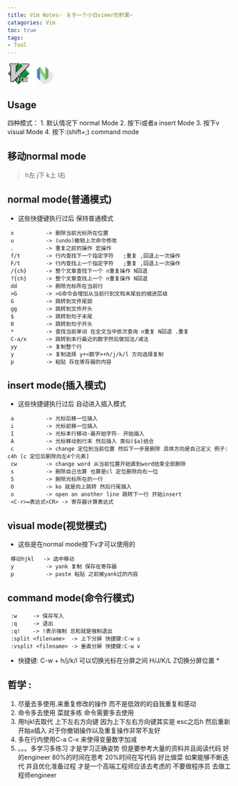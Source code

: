```yaml
---
title: Vim Notes✨ 关于一个小白vimer的积累~
catagories: Vim
toc: true
tags:
- Tool
---
```

<img src="../images/vim-original.svg" width="50" height="50"/>
<img src="../images/apps-neovim.svg" width="50" height="50"/> 

## Usage
 四种模式：
    1. 默认情况下  normal Mode
    2. 按下i或者a  insert Mode
    3. 按下v       visual Mode
    4. 按下:(shift+;) command mode
## 移动normal mode
> h左   j下   k上   l右

## normal mode(普通模式)
- 这些快捷键执行过后 保持普通模式
```
 x          -> 删除当前光标所在位置
 u          -> (undo)撤销上次命令修改
 .          -> 重复之前的操作 宏操作 
 f/t        -> 行内查找下一个指定字符   ;重复 ,回退上一次操作
 F/t        -> 行内查找上一个指定字符   ;重复 ,回退上一次操作
 /{ch}      -> 整个文章查找下一个 n重复操作 N回退
 ?{ch}      -> 整个文章查找上一个 n重复操作 N回退
 dd         -> 删除光标所在当前行
 >G         -> >G命令会增加从当前行到文档末尾处的缩进层级
 G          -> 跳转到文件尾部
 gg         -> 跳转到文件开头
 $          -> 跳转到句子末尾
 0          -> 跳转到句子开头
 *          -> 查找当前单词 在全文当中依次查询 n重复 N回退 .重复
 C-a/x      -> 跳转到本行最近的数字然后做加法/减法
 yy         -> 复制整个行
 y          -> 复制选择 y+<数字>+h/j/k/l 方向选择复制
 p          -> 粘贴 存在寄存器的内容
```
## insert mode(插入模式)
- 这些快捷键执行过后 自动进入插入模式
```
 a          -> 光标后移一位插入
 i          -> 光标前移一位插入
 I          -> 光标本行移动-最开始字符- 开始插入
 A          -> 光标移动到行末 然后插入 类似($a)结合 
 c          -> change 定位到当前位置 然后下一步是删除 具体方向是自己定义 例子: c4h [c 定位后删除向左4个元素]
 cw         -> change word 从当前位置开始直到word结束全部删除
 s          -> 删除自己也算 也算是cl 定位删除向右一位
 S          -> 删除光标所在的一行
 O          -> ko 就是向上跳转 然后行尾插入
 o          -> open an another line 跳转下一行 开始insert
 <C-r>=表达式<CR> -> 寄存器计算表达式
```

## visual mode(视觉模式)
- 这些是在normal mode按下v才可以使用的

```
 移动hjkl   -> 选中移动
 y          -> yank 复制 保存在寄存器
 p          -> paste 粘贴 之前被yank过的内容

```

## command mode(命令行模式)
```
 :w     -> 保存写入
 :q     -> 退出
 :q!    -> !表示强制 总和就是强制退出
 :split <filename>  -> 上下分屏 快捷键:C-w s
 :vsplit <filename> -> 垂直分屏 快捷键:C-w v
```
* 快捷键: C-w + h/j/k/l 可以切换光标在分屏之间 H/J/K/L Z切换分屏位置 *


## 哲学 : 
1. 尽量去多使用.来重复修改的操作 而不是低效的的自我重复和感动
2. 命令多去使用 菜就多练 命令需要多去使用
3. 用hjkl去取代 上下左右方向键 因为上下左右方向键其实是 esc之后h 然后重新开始a插入 对于你撤销操作以及重复操作非常不友好
4. 多在行内使用C-a C-x 来使得变量数字加减
5. 。。。多学习多练习 才是学习正确姿势 但是要参考大量的资料并且阅读代码 好的engineer 80%的时间在思考 20%时间在写代码 好比做菜 如果能够不断迭代 并且优化准备过程 才是一个高端工程师应该去考虑的 不要做程序员 去做工程师engineer
